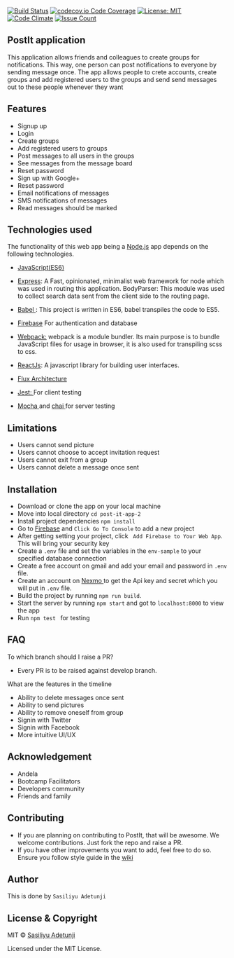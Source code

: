 [![Build Status](https://travis-ci.org/sasili-adetunji/post-it-app-2.svg?branch=defense-feedback)](https://travis-ci.org/sasili-adetunji/post-it-app-2)
[![codecov.io Code Coverage](https://codecov.io/github/sasili-adetunji/post-it-app-2/branch/defense-feedback/graphs/badge.svg)](https://codecov.io/gh/sasili-adetunji/post-it-app-2/branch/defense-feedback)
[![License: MIT](https://img.shields.io/badge/License-MIT-brightgreen.svg)](https://choosealicense.com/licenses/mit/)
[![Code Climate](https://codeclimate.com/github/sasili-adetunji/post-it-app-2/badges/gpa.svg)](https://codeclimate.com/github/codeclimate/codeclimate)
[![Issue Count](https://codeclimate.com/github/sasili-adetunji/post-it-app-2/badges/issue_count.svg)](https://codeclimate.com/github/codeclimate/codeclimate)
## PostIt application
This application allows friends and colleagues to create groups for notifications. This way, one person can post notifications to everyone by sending message once. The app allows people to crete accounts, create groups and add registered users to the groups and send send messages out to these people whenever they want
## Features
- Signup up
- Login
- Create groups
- Add registered users to groups
- Post messages to all users in the groups
- See messages from the message board
- Reset password
- Sign up with Google+
- Reset password
- Email notifications of messages
- SMS notifications of messages 
- Read messages should be marked
## Technologies used

The functionality of this web app being a <a href="https://nodejs.org/">Node.js</a> app depends on the following technologies.
- <a href="https://www.javascript.com/">JavaScript(ES6)</a>

- <a href="https://expressjs.com/">Express</a>: A Fast, opinionated, minimalist web framework for node which was used in routing this application.   BodyParser: This module was used to collect search data sent from the client side to the routing page.
- <a href="https://github.com/babel/babel">Babel </a>: This project is written in ES6, babel transpiles the code to ES5.
- <a href="https://firebase.google.com/">Firebase</a> For authentication and database
- <a href="https://webpack.js.org/"> Webpack:</a> webpack is a module bundler. Its main purpose is to bundle JavaScript files for usage in browser, it is also used for transpiling scss to css.
- <a href="https://facebook.github.io/react/">ReactJs</a>: A javascript library for building user interfaces.
 - <a href="https://facebook.github.io/flux/docs/overview.html"> Flux Architecture </a>
 - <a href="https://facebook.github.io/jest/">  Jest: </a> For client testing
 - <a href="https://mochajs.org/"> Mocha </a> and <a href="http://chaijs.com/"> chai </a>for server testing
## Limitations

- Users cannot send picture
- Users cannot choose to accept invitation request
- Users cannot exit from a group
- Users cannot delete a message once sent
## Installation
- Download or clone the app on your local machine
- Move into local directory ```cd post-it-app-2```
- Install project dependencies ```npm install```
- Go to <a href="https://firebase.google.com/">Firebase</a> and ```Click Go To Console``` to add a new project
- After getting setting your project, click ``` Add Firebase to Your Web App```. This will bring your security key
- Create a ```.env``` file and set the variables in the  ```env-sample``` to your specified database connection
- Create a free account on gmail and add your email and password in ```.env``` file.
- Create an account on <a href="https://www.nexmo.com/">  Nexmo </a> to get the Api key and secret which you will put in ```.env``` file.
- Build the project by running ```npm run build```.
- Start the server by running ```npm start``` and got to ```localhost:8000``` to view the app
- Run `npm test ` for testing 

## FAQ
To which branch should I raise a PR?

- Every PR is to be raised against develop branch.

What are the features in the timeline
- Ability to delete messages once sent
- Ability to send pictures
- Ability to remove oneself from group
- Signin with Twitter
- Signin with Facebook
- More intuitive UI/UX
## Acknowledgement 
- Andela 
- Bootcamp Facilitators 
- Developers community
- Friends and family 
## Contributing
- If you are planning on contributing to PostIt, that will be awesome. We welcome contributions. Just fork the repo and raise a PR.
-  If you have other improvements you want to add, feel free to do so. Ensure you follow style guide in the <a href="https://github.com/sasili-adetunji/post-it-app-2/wiki">  wiki </a>


## Author
This is done by ```Sasiliyu Adetunji```

## License & Copyright

MIT © <a href="https://github.com/sasili-adetuni">Sasiliyu Adetunji </a>

Licensed under the MIT License.

